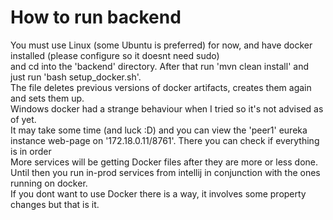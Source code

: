 # How to run backend

You must use Linux (some Ubuntu is preferred) for now, and have docker installed (please configure so it doesnt need sudo) <br>
and cd into the 'backend' directory. After that run 'mvn clean install' and just run 'bash setup_docker.sh'. <br>
The file deletes previous versions of docker artifacts, creates them again and sets them up. <br>
Windows docker had a strange behaviour when I tried so it's not advised as of yet. <br>
It may take some time (and luck :D) and you can view the 'peer1' eureka instance web-page on '172.18.0.11/8761'. There you can check if everything is in order <br>
More services will be getting Docker files after they are more or less done. Until then you run in-prod services from intellij in conjunction with the ones running on docker. <br>
If you dont want to use Docker there is a way, it involves some property changes but that is it. <br>